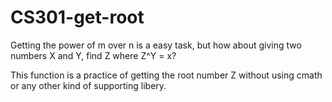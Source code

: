 # CS301-get-root

Getting the power of m over n is a easy task, but how about giving two numbers X and Y, find Z where Z^Y = x?

This function is a practice of getting the root number Z without using cmath or any other kind of supporting libery.
